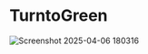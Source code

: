 # TurntoGreen
![Screenshot 2025-04-06 180316](https://github.com/user-attachments/assets/4c7dacfc-9011-4809-bd43-20522d428e82)
